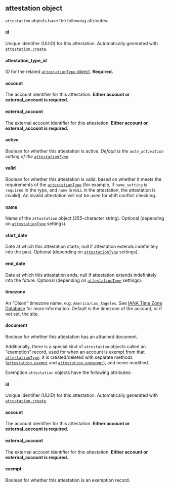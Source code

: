 ## attestation object

`attestation` objects have the following attributes:

#### id

Unique identifier (UUID) for this attestation. Automatically generated with [`attestation.create`](#attestation-create).

#### attestation_type_id

ID for the related [`attestationType` object](#attestationtype-object). **Required.**

#### account

The account identifier for this attestation. **Either account or external_account is required.**

#### external_account

The external account identifier for this attestation. **Either account or external_account is required.**

#### active

Boolean for whether this attestation is active. *Default is the `auto_activation` setting of the [`attestationType`](#attestationtype-object).*

#### valid

Boolean for whether this attestation is valid, based on whether it meets the requirements of the [`attestationType`](#attestationtype-object) (for example, if `name_setting` is `required` in the type, and `name` is `NULL` in the attestation, the attestation is invalid).  An invalid attestation will not be used for shift conflict checking.

#### name

Name of the `attestation` object (255-character string). Optional (depending on [`attestationType`](#attestationtype-object) settings).

#### start_date

Date at which this attestation starts; null if attestation extends indefinitely into the past. Optional (depending on [`attestationType`](#attestationtype-object) settings).

#### end_date

Date at which this attestation ends; null if attestation extends indefinitely into the future. Optional (depending on [`attestationType`](#attestationtype-object) settings).

#### timezone

An "Olson" timezone name, e.g. `America/Los_Angeles`. See [IANA Time Zone Database](https://www.iana.org/time-zones) for more information. Default is the timezone of the account, or if not set, the site.

#### document

Boolean for whether this attestation has an attached document.


Additionally, there is a special kind of `attestation` objects called an "exemption" record, used for when an account is exempt from that [`attestationType`](#attestationtype-object). It is created/deleted with separate methods ([`attestation.exempt`](#attestation-exempt) and [`attestation.unexempt`](#attestation-unexempt)), and never modified.


Exemption `attestation` objects have the following attributes:

#### id

Unique identifier (UUID) for this attestation. Automatically generated with [`attestation.create`](#attestation-create).

#### account

The account identifier for this attestation. **Either account or external_account is required.**

#### external_account

The external account identifier for this attestation. **Either account or external_account is required.**

#### exempt

Boolean for whether this attestation is an exemption record.
